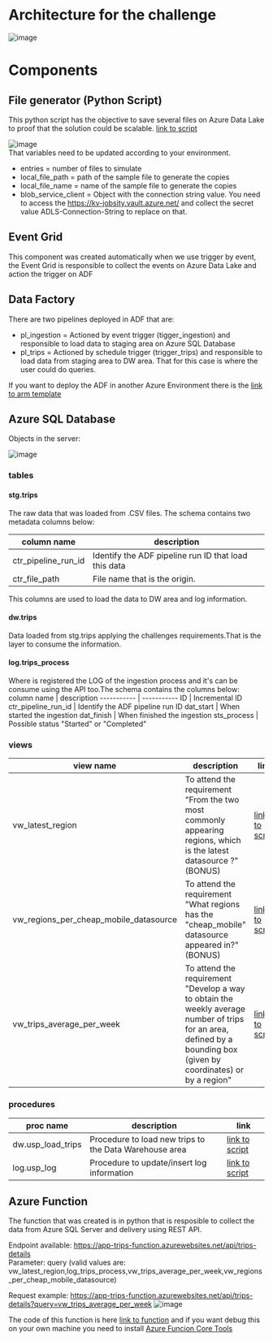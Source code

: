 # Architecture for the challenge

![image](https://user-images.githubusercontent.com/12244452/180624022-f37a00c6-e1d5-4d53-b830-708dbda96039.png)

# Components 

## File generator (Python Script)

This python script has the objective to save several files on Azure Data Lake to proof that the solution could be scalable. 
[link to script](simulator/generate_files.py)

![image](https://user-images.githubusercontent.com/12244452/180624543-8403c320-2066-4560-80d0-e72708149d78.png)<br>
That variables need to be updated according to your environment.
- entries = number of files to simulate
- local_file_path = path of the sample file to generate the copies
- local_file_name = name of the sample file to generate the copies
- blob_service_client = Object with the connection string value. You need to access the https://kv-jobsity.vault.azure.net/ and collect the secret value ADLS-Connection-String to replace on that.


## Event Grid

This component was created automatically when we use trigger by event, the Event Grid is responsible to collect the events on Azure Data Lake and action the trigger on ADF

## Data Factory

There are two pipelines deployed in ADF that are:
- pl_ingestion = Actioned by event trigger (tigger_ingestion) and responsible to load data to staging area on Azure SQL Database
- pl_trips = Actioned by schedule trigger (trigger_trips) and responsible to load data from staging area to DW area. That for this case is where the user could do queries.

If you want to deploy the ADF in another Azure Environment there is the [link to arm template](adf/arm_template.zip)

## Azure SQL Database

Objects in the server:

![image](https://user-images.githubusercontent.com/12244452/180625286-a87a1607-7927-4503-aa12-eb83650d7f9e.png)

### tables

#### stg.trips 
The raw data that was loaded from .CSV files. The schema contains two metadata columns below:

column name | description
----------- | -----------
ctr_pipeline_run_id | Identify the ADF pipeline run ID that load this data
ctr_file_path | File name that is the origin.

This columns are used to load the data to DW area and log information.


#### dw.trips 
Data loaded from stg.trips applying the challenges requirements.That is the layer to consume the information.


#### log.trips_process
Where is registered the LOG of the ingestion process and it's can be consume using the API too.The schema contains the columns below:
column name | description
----------- | -----------
ID | Incremental ID
ctr_pipeline_run_id | Identify the ADF pipeline run ID
dat_start | When started the ingestion
dat_finish | When finished the ingestion
sts_process | Possible status "Started" or "Completed"


### views
view name | description | link
----------- | -----------| ---------
vw_latest_region | To attend the requirement "From the two most commonly appearing regions, which is the latest datasource ?"(BONUS) | [link to script](sql%20scripts/views.sql)
vw_regions_per_cheap_mobile_datasource | To attend the requirement "What regions has the "cheap_mobile" datasource appeared in?" (BONUS)  | [link to script](sql%20scripts/views.sql)
vw_trips_average_per_week | To attend the requirement "Develop a way to obtain the weekly average number of trips for an area, defined by a bounding box (given by coordinates) or by a region" | [link to script](sql%20scripts/views.sql)

### procedures
proc name | description | link
----------- | ----------- |-----------
dw.usp_load_trips | Procedure to load new trips to the Data Warehouse area| [link to script](sql%20scripts/procedures.sql)
log.usp_log | Procedure to update/insert log information |[link to script](sql%20scripts/procedures.sql)

## Azure Function

The function that was created is in python that is resposible to collect the data from Azure SQL Server and delivery using REST API.

Endpoint available: https://app-trips-function.azurewebsites.net/api/trips-details <br>
Parameter: query (valid values are: vw_latest_region,log_trips_process,vw_trips_average_per_week,vw_regions_per_cheap_mobile_datasource)

Request example: https://app-trips-function.azurewebsites.net/api/trips-details?query=vw_trips_average_per_week
![image](https://user-images.githubusercontent.com/12244452/180625946-d5f8ecba-2234-4b2b-b616-9586dc33540f.png)

The code of this function is here [link to function](function-app/api/trips-details/__init__.py) and if you want debug this on your own machine you need to install [Azure Funcion Core Tools](https://github.com/Azure/azure-functions-core-tools)

